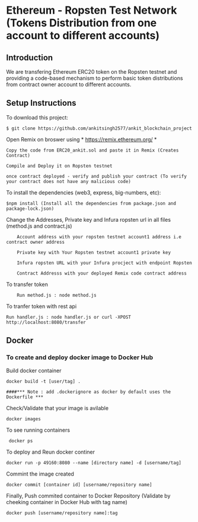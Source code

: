 # Ethereum - Ropsten Test Network (Tokens Distribution from one account to different accounts)

## Introduction

We are transfering Ethereum ERC20 token on the Ropsten testnet and providing a code-based mechanism to perform basic token distributions from contract owner account to different accounts. 

## Setup Instructions

To download this project:

    $ git clone https://github.com/ankitsingh2577/ankit_blockchain_project

Open Remix on broswer using * https://remix.ethereum.org/ *

    Copy the code from ERC20_ankit.sol and paste it in Remix (Creates Contract)
    
    Compile and Deploy it on Ropsten testnet
    
    once contract deployed - verify and publish your contract (To verify your contract does not have any malicious code)

To install the dependencies (web3, express, big-numbers, etc):

    $npm install (Install all the dependencies from package.json and package-lock.json)

Change the Addresses, Private key and Infura ropsten url in all files (method.js and contract.js)
        
        Account address with your ropsten testnet account1 address i.e contract owner address
        
        Private key with Your Ropsten testnet account1 private key
        
        Infura ropsten URL with your Infura procject with endpoint Ropsten
        
        Contract Addresss with your deployed Remix code contract address

To transfer token

        Run method.js : node method.js

To tranfer token with rest api

    Run handler.js : node handler.js or curl -XPOST http://localhost:8080/transfer

## Docker

### To create and deploy docker image to Docker Hub

Build docker container 

    docker build -t [user/tag] .
    
    ####*** Note : add .dockerignore as docker by default uses the Dockerfile ***
    
Check/Validate that your image is avilable

    docker images
    
To see running containers 

     docker ps 
     
To deploy and Reun docker continer

    docker run -p 49160:8080 --name [directory name] -d [username/tag] 
    
Commint the image created

    docker commit [container id] [username/repository name]
    
Finally, Push commited container to  Docker Repository (Validate by cheeking container in Docker Hub with tag name)

    docker push [username/repository name]:tag
